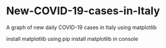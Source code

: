 # New-COVID-19-cases-in-Italy
A graph of new daily COVID-19 cases in Italy using matplotlib

install matplotlib using pip install matplotlib in console
